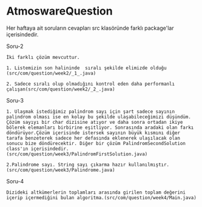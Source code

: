 # AtmoswareQuestion

Her haftaya ait soruların cevapları src klasöründe farklı package'lar içerisindedir.

Soru-2

	İki farklı çözüm mevcuttur.
	
	1. Listemizin son halininde  sıralı şekilde elimizde olduğu (src/com/question/week2/_1_.java) 
	
	2. Sadece sıralı olup olmadığını kontrol eden daha performanlı çalışan(src/com/question/week2/_2_.java) 
	
Soru-3

	1. Ulaşmak istediğimiz palindrom sayı için şart sadece sayının palindrom olması ise en kolay bu şekilde ulaşabileceğimizi düşündüm. Çözüm sayıyı bir char dizisine atıyor ve daha sonra ortadan ikiye bölerek elemanları birbirine eşitliyor. Sonrasında aradaki olan farkı döndürüyor.Çözüm içerisinde istersek sayının büyük kısmını diğer tarafa benzeterek sadece her defasında eklenerek ulaşılacak olan sonucu bize döndürecektir. Diğer bir çözüm PalindromSecondSolution class'ın içerisindedir.(src/com/question/week3/PalindromFirstSolution.java) 
	
	2.Palindrome sayı. String sayı çıkarma hazır kullanılmıştır. (src/com/question/week3/Palindrome.java) 

Soru-4
	
	Dizideki altkümerlerin toplamları arasında girilen toplam değerini içerip içermediğini bulan algoritma.(src/com/question/week4/Main.java)
	
